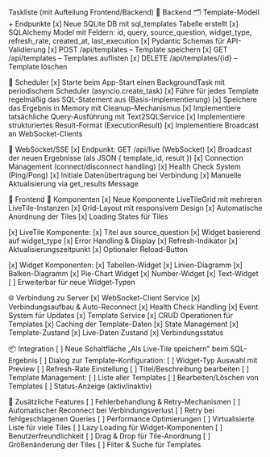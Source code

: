 Taskliste (mit Aufteilung Frontend/Backend)
🧩 Backend
🗂️ Template-Modell + Endpunkte
 [x] Neue SQLite DB mit sql_templates Tabelle erstellt
 [x] SQLAlchemy Model mit Feldern: id, query, source_question, widget_type, refresh_rate, created_at, last_execution
 [x] Pydantic Schemas für API-Validierung
 [x] POST /api/templates – Template speichern
 [x] GET /api/templates – Templates auflisten
 [x] DELETE /api/templates/{id} – Template löschen

🔁 Scheduler
 [x] Starte beim App-Start einen BackgroundTask mit periodischem Scheduler (asyncio.create_task)
 [x] Führe für jedes Template regelmäßig das SQL-Statement aus (Basis-Implementierung)
 [x] Speichere das Ergebnis in Memory mit Cleanup-Mechanismus
 [x] Implementiere tatsächliche Query-Ausführung mit Text2SQLService
 [x] Implementiere strukturiertes Result-Format (ExecutionResult)
 [x] Implementiere Broadcast an WebSocket-Clients

📡 WebSocket/SSE
 [x] Endpunkt: GET /api/live (WebSocket)
 [x] Broadcast der neuen Ergebnisse (als JSON { template_id, result })
 [x] Connection Management (connect/disconnect handling)
 [x] Health Check System (Ping/Pong)
 [x] Initiale Datenübertragung bei Verbindung
 [x] Manuelle Aktualisierung via get_results Message

🎨 Frontend
🧱 Komponenten
 [x] Neue Komponente LiveTileGrid mit mehreren LiveTile-Instanzen
    [x] Grid-Layout mit responsivem Design
    [x] Automatische Anordnung der Tiles
    [x] Loading States für Tiles

 [x] LiveTile Komponente:
    [x] Titel aus source_question
    [x] Widget basierend auf widget_type
    [x] Error Handling & Display
    [x] Refresh-Indikator
    [x] Aktualisierungszeitpunkt
    [x] Optionaler Reload-Button

 [x] Widget Komponenten:
    [x] Tabellen-Widget
    [x] Linien-Diagramm
    [x] Balken-Diagramm
    [x] Pie-Chart Widget
    [x] Number-Widget
    [x] Text-Widget
    [ ] Erweiterbar für neue Widget-Typen

🌐 Verbindung zu Server
 [x] WebSocket-Client Service
    [x] Verbindungsaufbau & Auto-Reconnect
    [x] Health Check Handling
    [x] Event System für Updates
 [x] Template Service
    [x] CRUD Operationen für Templates
    [x] Caching der Template-Daten
 [x] State Management
    [x] Template-Zustand
    [x] Live-Daten Zustand
    [x] Verbindungsstatus

📦 Integration
 [ ] Neue Schaltfläche „Als Live-Tile speichern" beim SQL-Ergebnis
 [ ] Dialog zur Template-Konfiguration:
    [ ] Widget-Typ Auswahl mit Preview
    [ ] Refresh-Rate Einstellung
    [ ] Titel/Beschreibung bearbeiten
 [ ] Template Management:
    [ ] Liste aller Templates
    [ ] Bearbeiten/Löschen von Templates
    [ ] Status-Anzeige (aktiv/inaktiv)

🔧 Zusätzliche Features
 [ ] Fehlerbehandlung & Retry-Mechanismen
    [ ] Automatischer Reconnect bei Verbindungsverlust
    [ ] Retry bei fehlgeschlagenen Queries
 [ ] Performance Optimierungen
    [ ] Virtualisierte Liste für viele Tiles
    [ ] Lazy Loading für Widget-Komponenten
 [ ] Benutzerfreundlichkeit
    [ ] Drag & Drop für Tile-Anordnung
    [ ] Größenänderung der Tiles
    [ ] Filter & Suche für Templates